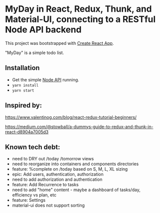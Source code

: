 # MyDay in React, Redux, Thunk, and Material-UI, connecting to a RESTful Node API backend

This project was bootstrapped with [Create React App](https://github.com/facebookincubator/create-react-app).

"MyDay" is a simple todo list.

## Installation

- Get the simple [Node API](https://github.com/pappabear/myday-node-api) running.
- `yarn install`
- `yarn start`

## Inspired by:

https://www.valentinog.com/blog/react-redux-tutorial-beginners/

https://medium.com/@stowball/a-dummys-guide-to-redux-and-thunk-in-react-d8904a7005d3


## Known tech debt:

- need to DRY out /today /tomorrow views
- need to reorganize into containers and components directories
- feature: %complete on /today based on S, M, L, XL sizing
- epic: Add users, authentication, authorization
- need to add authorization and authentication
- feature: Add Recurrence to tasks
- need to add "home" content - maybe a dashboard of tasks/day, efficiency vs plan, etc
- feature: Settings
- material-ui does not support sorting

